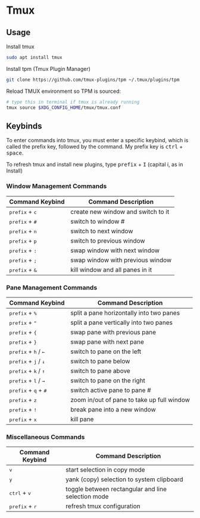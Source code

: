 # Tmux

## Usage

Install tmux
```bash
sudo apt install tmux
```

Install tpm (Tmux Plugin Manager)
```bash
git clone https://github.com/tmux-plugins/tpm ~/.tmux/plugins/tpm
```

Reload TMUX environment so TPM is sourced:

```bash
# type this in terminal if tmux is already running
tmux source $XDG_CONFIG_HOME/tmux/tmux.conf
```

## Keybinds

To enter commands into tmux, you must enter a specific keybind, which is called the prefix key, followed by the command. My prefix key is <kbd>ctrl</kbd> + <kbd>space</kbd>.

To refresh tmux and install new plugins, type <kbd>prefix</kbd> + <kbd>I</kbd> (capital i, as in Install)

### Window Management Commands

| Command Keybind | Command Description |
| --------------- | ------------------- |
| <kbd>prefix</kbd> + <kbd>c</kbd> | create new window and switch to it |
| <kbd>prefix</kbd> + <kbd>#</kbd> | switch to window # |
| <kbd>prefix</kbd> + <kbd>n</kbd> | switch to next window |
| <kbd>prefix</kbd> + <kbd>p</kbd> | switch to previous window |
| <kbd>prefix</kbd> + <kbd>:</kbd> | swap window with next window |
| <kbd>prefix</kbd> + <kbd>;</kbd> | swap window with previous window |
| <kbd>prefix</kbd> + <kbd>&</kbd> | kill window and all panes in it |

### Pane Management Commands

| Command Keybind | Command Description |
| --------------- | ------------------- |
| <kbd>prefix</kbd> + <kbd>%</kbd> | split a pane horizontally into two panes |
| <kbd>prefix</kbd> + <kbd>"</kbd> | split a pane vertically into two panes |
| <kbd>prefix</kbd> + <kbd>{</kbd> | swap pane with previous pane |
| <kbd>prefix</kbd> + <kbd>}</kbd> | swap pane with next pane |
| <kbd>prefix</kbd> + <kbd>h</kbd> / <kbd>←</kbd> | switch to pane on the left |
| <kbd>prefix</kbd> + <kbd>j</kbd> / <kbd>↓</kbd> | switch to pane below |
| <kbd>prefix</kbd> + <kbd>k</kbd> / <kbd>↑</kbd> | switch to pane above |
| <kbd>prefix</kbd> + <kbd>l</kbd> / <kbd>→</kbd> | switch to pane on the right |
| <kbd>prefix</kbd> + <kbd>q</kbd> + <kbd>#</kbd> | switch active pane to pane # |
| <kbd>prefix</kbd> + <kbd>z</kbd> | zoom in/out of pane to take up full window |
| <kbd>prefix</kbd> + <kbd>!</kbd> | break pane into a new window |
| <kbd>prefix</kbd> + <kbd>x</kbd> | kill pane |

### Miscellaneous Commands
| Command Keybind | Command Description |
| --------------- | ------------------- |
| <kbd>v</kbd> | start selection in copy mode | 
| <kbd>y</kbd> | yank (copy) selection to system clipboard |
| <kbd>ctrl</kbd> + <kbd>v</kbd> | toggle between rectangular and line selection mode |
| <kbd>prefix</kbd> + <kbd>r</kbd> | refresh tmux configuration |